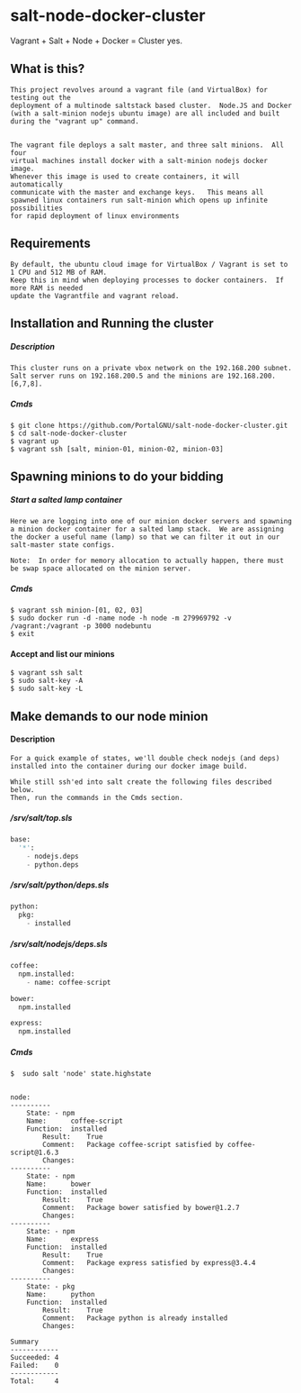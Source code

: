 salt-node-docker-cluster
========================

Vagrant + Salt + Node + Docker = Cluster yes.

## What is this?

    This project revolves around a vagrant file (and VirtualBox) for testing out the 
    deployment of a multinode saltstack based cluster.  Node.JS and Docker 
    (with a salt-minion nodejs ubuntu image) are all included and built 
    during the "vagrant up" command. 
   

    The vagrant file deploys a salt master, and three salt minions.  All four 
    virtual machines install docker with a salt-minion nodejs docker image. 
    Whenever this image is used to create containers, it will automatically 
    communicate with the master and exchange keys.   This means all 
    spawned linux containers run salt-minion which opens up infinite possibilities 
    for rapid deployment of linux environments

## Requirements

    By default, the ubuntu cloud image for VirtualBox / Vagrant is set to 1 CPU and 512 MB of RAM. 
    Keep this in mind when deploying processes to docker containers.  If more RAM is needed
    update the Vagrantfile and vagrant reload.

## Installation and Running the cluster

##### Description

    This cluster runs on a private vbox network on the 192.168.200 subnet.
    Salt server runs on 192.168.200.5 and the minions are 192.168.200.[6,7,8].
    
##### Cmds   
    $ git clone https://github.com/PortalGNU/salt-node-docker-cluster.git
    $ cd salt-node-docker-cluster
    $ vagrant up
    $ vagrant ssh [salt, minion-01, minion-02, minion-03] 
    
## Spawning minions to do your bidding

##### Start a salted lamp container

    Here we are logging into one of our minion docker servers and spawning
    a minion docker container for a salted lamp stack.  We are assigning
    the docker a useful name (lamp) so that we can filter it out in our 
    salt-master state configs.
    
    Note:  In order for memory allocation to actually happen, there must
    be swap space allocated on the minion server.  

##### Cmds

    $ vagrant ssh minion-[01, 02, 03]
    $ sudo docker run -d -name node -h node -m 279969792 -v /vagrant:/vagrant -p 3000 nodebuntu
    $ exit
    

#### Accept and list our minions

    $ vagrant ssh salt
    $ sudo salt-key -A
    $ sudo salt-key -L 
    
## Make demands to our node minion

#### Description

    For a quick example of states, we'll double check nodejs (and deps)
    installed into the container during our docker image build.
    
    While still ssh'ed into salt create the following files described below.
    Then, run the commands in the Cmds section.
    
##### /srv/salt/top.sls

```python
base:
  '*':
    - nodejs.deps
    - python.deps
```

##### /srv/salt/python/deps.sls

```python
python:
  pkg:
    - installed
```

##### /srv/salt/nodejs/deps.sls

```python
coffee:
  npm.installed:
    - name: coffee-script

bower:
  npm.installed

express:
  npm.installed
```

##### Cmds

    $  sudo salt 'node' state.highstate
    

    node:
    ----------
        State: - npm
        Name:      coffee-script
        Function:  installed
            Result:    True
            Comment:   Package coffee-script satisfied by coffee-script@1.6.3
            Changes:   
    ----------
        State: - npm
        Name:      bower
        Function:  installed
            Result:    True
            Comment:   Package bower satisfied by bower@1.2.7
            Changes:   
    ----------
        State: - npm
        Name:      express
        Function:  installed
            Result:    True
            Comment:   Package express satisfied by express@3.4.4
            Changes:   
    ----------
        State: - pkg
        Name:      python
        Function:  installed
            Result:    True
            Comment:   Package python is already installed
            Changes:   
    
    Summary
    ------------
    Succeeded: 4
    Failed:    0
    ------------
    Total:     4

